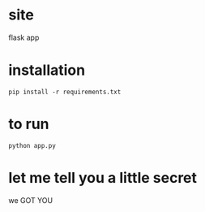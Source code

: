 # site
flask app


# installation
```
pip install -r requirements.txt
```

# to run
```
python app.py
```

# let me tell you a little secret
we GOT YOU
